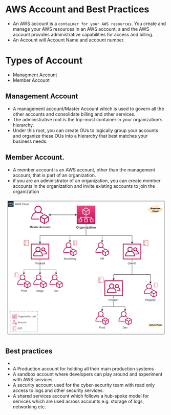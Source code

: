 # AWS Account and  Best Practices
  - An AWS account is a ```container for your AWS resources```. You create and manage your AWS resources in an AWS account, a
    and the AWS account provides administrative capabilities for access and billing.
  - An Account will Account Name and account number.

# Types of Account 
  - Managment Account
  - Member Account

## Management Account 
  -  A management account/Master Account which is used to govern all the other accounts and consolidate billing and other services.
  -  The administrative root is the top-most container in your organization’s hierarchy.
  -  Under this root, you can create OUs to logically group your accounts and organize these OUs into a hierarchy that best matches your business needs.

## Member Account.
  - A member account is an AWS account, other than the management account, that is part of an organization.
  - if you are an administrator of an organization, you can create member accounts in the organization and invite existing accounts to join the organization
  <img src="Org.jpg" width="600">


## Best practices     
  -
  - A Production account for holding all their main production systems
  - A sandbox account where developers can play around and experiment with AWS services
  - A security account used for the cyber-security team with read only access to logs and other security services.
  - A shared services account which follows a hub-spoke model for services which are used across accounts e.g. storage of logs, networking etc.
